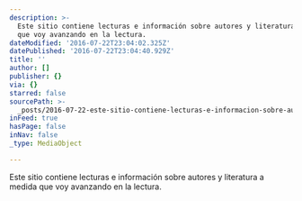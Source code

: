 ```yaml
---
description: >-
  Este sitio contiene lecturas e información sobre autores y literatura a medida
  que voy avanzando en la lectura.
dateModified: '2016-07-22T23:04:02.325Z'
datePublished: '2016-07-22T23:04:40.929Z'
title: ''
author: []
publisher: {}
via: {}
starred: false
sourcePath: >-
  _posts/2016-07-22-este-sitio-contiene-lecturas-e-informacion-sobre-autores-y-l.md
inFeed: true
hasPage: false
inNav: false
_type: MediaObject

---
```

Este sitio contiene lecturas e información sobre autores y literatura a medida que voy avanzando en la lectura.